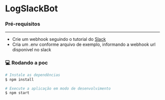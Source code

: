 ﻿# LogSlackBot

### Pré-requisitos
---

- Crie um webhook seguindo o tutorial do [Slack](https://api.slack.com/messaging/webhooks)
- Cria um .env conforme arquivo de exemplo, informando a webhook url disponivel no slack

### 💻 Rodando a poc

```bash
# Instale as dependências
$ npm install

# Execute a aplicação em modo de desenvolvimento
$ npm start
```
